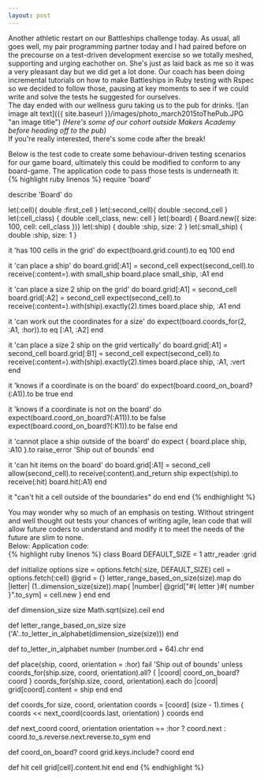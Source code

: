 ```yaml
---
layout: post
---
```

Another athletic restart on our Battleships challenge today.  As usual, all goes well, my pair programming partner today and I had paired before on the precourse on a test-driven development exercise so we totally meshed, supporting and urging eachother on.  She's just as laid back as me so it was a very pleasant day but we did get a lot done.  Our coach has been doing incremental tutorials on how to make Battleships in Ruby testing with Rspec so we decided to follow those, pausing at key moments to see if we could write and solve the tests he suggested for ourselves.  
The day ended with our wellness guru taking us to the pub for drinks.
![an image alt text]({{ site.baseurl }}/images/photo_march2015toThePub.JPG "an image title")
*(Here's some of our cohort outside Makers Academy before heading off to the pub)*  
If you're really interested, there's some code after the break!  
<!--more-->  
Below is the test code to create some behaviour-driven testing scenarios for our game board, ultimately this could be modified to conform to any board-game.  The application code to pass those tests is underneath it:  
{% highlight ruby linenos %}
require 'board'

describe 'Board' do

  let(:cell){ double :first_cell }
  let(:second_cell){ double :second_cell }
  let(:cell_class) { double :cell_class, new: cell }
  let(:board) { Board.new({ size: 100, cell: cell_class })}
  let(:ship) { double :ship, size: 2 }
  let(:small_ship) { double :ship, size: 1 }


  it 'has 100 cells in the grid' do
    expect(board.grid.count).to eq 100
  end

  it 'can place a ship' do
    board.grid[:A1] = second_cell
    expect(second_cell).to receive(:content=).with small_ship
    board.place small_ship, :A1
  end

  it 'can place a size 2 ship on the grid' do
    board.grid[:A1] = second_cell
    board.grid[:A2] = second_cell
    expect(second_cell).to receive(:content=).with(ship).exactly(2).times
    board.place ship, :A1
  end

  it 'can work out the coordinates for a size' do
    expect(board.coords_for(2, :A1, :hor)).to eq [:A1, :A2]
  end

  it 'can place a size 2 ship on the grid vertically' do
    board.grid[:A1] = second_cell
    board.grid[:B1] = second_cell
    expect(second_cell).to receive(:content=).with(ship).exactly(2).times
    board.place ship, :A1, :vert
  end

  it 'knows if a coordinate is on the board' do
    expect(board.coord_on_board?(:A1)).to be true
  end

  it 'knows if a coordinate is not on the board' do
    expect(board.coord_on_board?(:A11)).to be false
    expect(board.coord_on_board?(:K1)).to be false
  end

  it 'cannot place a ship outside of the board' do
    expect { board.place ship, :A10 }.to raise_error 'Ship out of bounds'
  end

  it 'can hit items on the board' do
    board.grid[:A1] = second_cell
    allow(second_cell).to receive(:content).and_return ship
    expect(ship).to receive(:hit)
    board.hit(:A1)
  end

  it "can't hit a cell outside of the boundaries" do
  end
end
{% endhighlight %}

You may wonder why so much of an emphasis on testing.  Without stringent and well thought out tests your chances of writing agile, lean code that will allow future coders to understand and modify it to meet the needs of the future are slim to none.  
Below:  Application code:  
{% highlight ruby linenos %}
class Board
  DEFAULT_SIZE = 1
  attr_reader :grid

  def initialize options
    size = options.fetch(:size, DEFAULT_SIZE)
    cell = options.fetch(:cell)
    @grid = {}
    letter_range_based_on_size(size).map do |letter|
      (1..dimension_size(size)).map{ |number| @grid["#{ letter }#{ number }".to_sym] = cell.new }
    end
  end

  def dimension_size size
    Math.sqrt(size).ceil
  end

  def letter_range_based_on_size size
    ('A'..to_letter_in_alphabet(dimension_size(size)))
  end

  def to_letter_in_alphabet number
    (number.ord + 64).chr
  end

  def place(ship, coord, orientation = :hor)
    fail 'Ship out of bounds' unless coords_for(ship.size, coord, orientation).all? { |coord| coord_on_board? coord }
    coords_for(ship.size, coord, orientation).each do |coord|
      grid[coord].content = ship
    end
  end

  def coords_for size, coord, orientation
    coords = [coord]
    (size - 1).times { coords << next_coord(coords.last, orientation) }
    coords
  end

  def next_coord coord, orientation
    orientation == :hor ? coord.next : coord.to_s.reverse.next.reverse.to_sym
  end

  def coord_on_board? coord
    grid.keys.include? coord
  end

  def hit cell
    grid[cell].content.hit
  end
end
{% endhighlight %}
